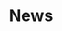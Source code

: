 ---
page_icon: news
page_id: news
page_stylesheet: news
title: News
artwork: '{{ _site_root }}assets/img/prism.jpg'
vertical_position: center
horizontal_position: center
quote_position: left
_default_folder_template: article
_fieldset: news
_template: news
quotes:
  -
    quote: /quotes/jeremy-eichler
  -
    quote: /quotes/rob-barnett
background_color: '#FBFBFB'
enable_scrim: true
---